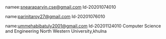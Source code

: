 
namee:snearaparvin.cse@gmail.com
Id-20201074010

name:parinitaroy27@gmail.com
Id-20201076010

name:ummehabibatuly2001@gmail.com
Id-20201124010
Computer Science and Engineering
 North Western University,khulna
